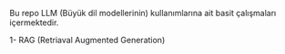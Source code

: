 Bu repo LLM (Büyük dil modellerinin) kullanımlarına ait basit çalışmaları içermektedir.

1- RAG (Retriaval Augmented Generation)